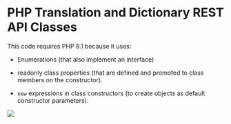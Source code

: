 # PHP Translation and Dictionary REST API Classes

This code requires PHP 8.1 because it uses:

- Enumerations (that also implement an interface)

- readonly class properties (that are defined and promoted to class members on the constructor).

- `new` expressions in class constructors (to create objects as default constructor parameters).

![](https://github.com/kurt-krueckeberg/rest-language-learning-tools/tree/main/plantuml/class-diagrams.svg)
